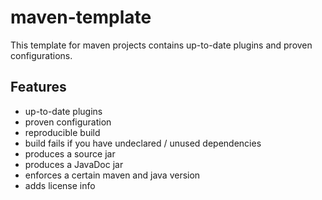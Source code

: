 # maven-template
This template for maven projects contains up-to-date plugins and proven configurations.

## Features
* up-to-date plugins 
* proven configuration
* reproducible build
* build fails if you have undeclared / unused dependencies
* produces a source jar
* produces a JavaDoc jar
* enforces a certain maven and java version
* adds license info
